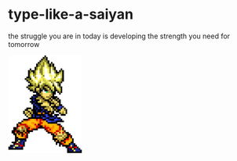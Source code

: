 # type-like-a-saiyan

the struggle you are in today is developing the strength you need for tomorrow 


<img src="src/assets/logo.png" alt="logo" width="150"/>